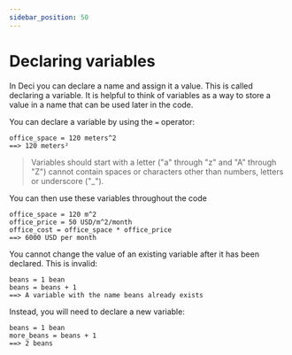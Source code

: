```yaml
---
sidebar_position: 50
---
```


# Declaring variables

In Deci you can declare a name and assign it a value. This is called declaring a variable. It is helpful to think of variables as a way to store a value in a name that can be used later in the code.

You can declare a variable by using the `=` operator:

```deci live
office_space = 120 meters^2
==> 120 meters²
```

> Variables should start with a letter ("a" through "z" and "A" through "Z") cannot contain spaces or characters other than numbers, letters or underscore ("\_").

You can then use these variables throughout the code

```deci live
office_space = 120 m^2
office_price = 50 USD/m^2/month
office_cost = office_space * office_price
==> 6000 USD per month
```

You cannot change the value of an existing variable after it has been declared. This is invalid:

```deci live
beans = 1 bean
beans = beans + 1
==> A variable with the name beans already exists
```

Instead, you will need to declare a new variable:

```deci live
beans = 1 bean
more_beans = beans + 1
==> 2 beans
```
